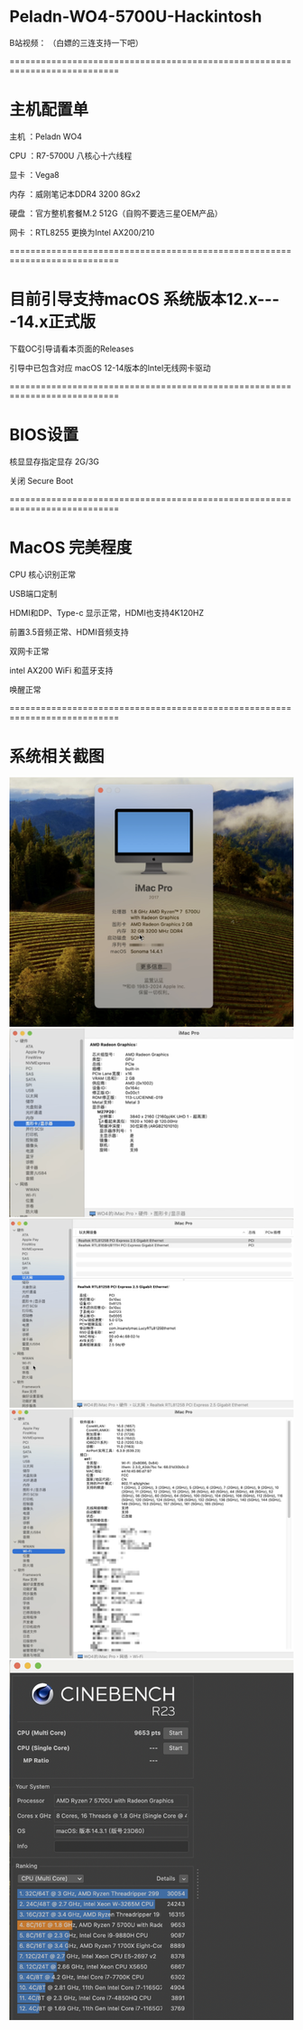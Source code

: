 # Peladn-WO4-5700U-Hackintosh

B站视频： （白嫖的三连支持一下吧）

===========================================================================

# 主机配置单

主机 ：Peladn WO4

CPU ：R7-5700U 八核心十六线程

显卡 ：Vega8

内存 ：威刚笔记本DDR4 3200 8Gx2

硬盘 ：官方整机套餐M.2 512G（自购不要选三星OEM产品）

网卡 ：RTL8255 更换为Intel AX200/210

===========================================================================
# 目前引导支持macOS 系统版本12.x----14.x正式版 

下载OC引导请看本页面的Releases

引导中已包含对应 macOS 12-14版本的Intel无线网卡驱动

===========================================================================
# BIOS设置

核显显存指定显存 2G/3G

关闭 Secure Boot

===========================================================================
# MacOS 完美程度

CPU 核心识别正常 

USB端口定制

HDMI和DP、Type-c 显示正常，HDMI也支持4K120HZ

前置3.5音频正常、HDMI音频支持

双网卡正常

intel AX200 WiFi 和蓝牙支持

唤醒正常

===========================================================================

# 系统相关截图

![](https://github.com/Xmingbai/Peladn-WO4-5700U-Hackintosh/blob/main/%E6%9C%AC%E6%9C%BA.png)
![](https://github.com/Xmingbai/Peladn-WO4-5700U-Hackintosh/blob/main/vega.png)
![](https://github.com/Xmingbai/Peladn-WO4-5700U-Hackintosh/blob/main/ETH.png)
![](https://github.com/Xmingbai/Peladn-WO4-5700U-Hackintosh/blob/main/WIFI.png)
![](https://github.com/Xmingbai/Peladn-WO4-5700U-Hackintosh/blob/main/R23.png)



